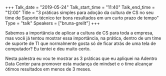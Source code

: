 +++
Talk_date = "2019-05-24"
Talk_start_time = "11:40"
Talk_end_time = "12:00"
Title = "3 práticas simples para adoção da cultura de CS no seu time de Suporte técnico ter bons resultados em um curto prazo de tempo"
Type = "talk"
Speakers = ["bruna-grellt"]
+++

Sabemos a importância de aplicar a cultura de CS para toda a empresa, mas você já tentou mostrar essa importância, na prática, dentro de um time de suporte de TI que normalmente gosta só de ficar atrás de uma tela de computador? Eu tentei e deu muito certo. 

Nesta palestra eu vou te mostrar as 3 práticas que eu apliquei na Adentro Data Center para promover esta mudança de mindset e o time alcançar ótimos resultados em menos de 3 meses. 

